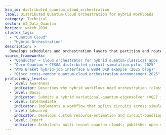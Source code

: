 ```yaml
---
ksa_id: distributed_quantum_cloud_orchestration
label: Distributed Quantum-Cloud Orchestration for Hybrid Workloads
category: Technical
sector: AI_Data_Quantum
horizon: watch_2030
cluster_tags:
  - "Quantum Cloud"
  - "Hybrid Orchestration"
description: >
  Develops schedulers and orchestration layers that partition and route hybrid quantum-classical jobs across heterogeneous quantum-processing units (QPUs) and high-performance-computing (HPC) clusters; manages latency, queueing, error budgets, and cost optimisation for multi-vendor quantum clouds.
source_frameworks:
  - "Qonductor – Cloud orchestrator for hybrid quantum-classical apps (arXiv 2408.04312)"
  - "Qoro Quantum + CESGA distributed circuit-simulation pilot 2025"
  - "AWS Braket hybrid-job interface & BB84 QKD example (2025 blog)"
  - "Cisco cross-vendor quantum-cloud orchestration announcement 2025"
proficiency_levels:
  - level: Awareness
    indicator: Describes why hybrid workflows need orchestration (classical pre- and post-processing, quantum resource scarcity).
  - level: Basic
    indicator: Submits a hybrid variational-quantum-eigensolver (VQE) job via a managed service (e.g., Braket); monitors queue time and cost.
  - level: Intermediate
    indicator: Implements a workflow that splits circuits across simulators and real QPUs; applies simple scheduling policies (first-fit, cost-aware).
  - level: Advanced
    indicator: Develops custom resource-estimation and circuit-bundling logic (Qonductor-style); integrates error-mitigation metrics into scheduling.
  - level: Expert
    indicator: Architects multi-tenant quantum clouds; publishes open-source orchestration APIs; drives standardisation of hybrid-job descriptors and quantum-resource SLAs.
---
```

